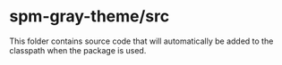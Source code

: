 # spm-gray-theme/src

This folder contains source code that will automatically be added to the classpath when
the package is used.
